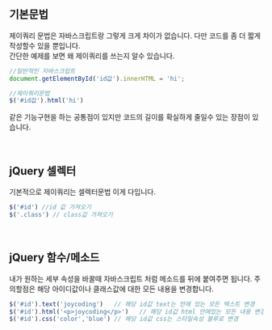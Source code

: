 ## 기본문법

제이쿼리 문법은 자바스크립트랑 그렇게 크게 차이가 없습니다. 다만 코드를 좀 더 짧게 작성할수 있을 뿐입니다.  
간단한 예제를 보면 왜 제이쿼리를 쓰는지 알수 있습니다.

```js
//일반적인 자바스크립트
document.getElementById('id값').innerHTML = 'hi';

//제이쿼리문법
$('#id값').html('hi')
```

같은 기능구현을 하는 공통점이 있지만 코드의 길이를 확실하게 줄일수 있는 장점이 있습니다.

<br />

## jQuery 셀렉터

기본적으로 제이쿼리는 셀렉터문법 이게 다입니다. 

```js
$('#id') //id 값 가져오기
$('.class') // class값 가져오기
```

<br />

## jQuery 함수/메소드

내가 원하는 세부 속성을 바꿀때 자바스크립트 처럼 메소드를 뒤에 붙여주면 됩니다. 주의할점은 해당 아이디값이나 클래스값에 대한 모든 내용을 변경합니다.

```js
$('#id').text('joycoding')   // 해당 id값 text는 안에 있는 모든 텍스트 변경
$('#id').html('<p>joycoding</p>')   // 해당 id값 html 안에있는 모든 내용 변경
$('#id').css('color','blue') // 해당 id값 css는 스타일속성 블루로 변경 
```

